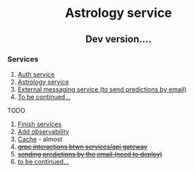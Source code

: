 <h1 align="center">Astrology service</a> 
<h2 align="center">Dev version....</h2>
<h3>Services</h3>
<ol>
  <li><a href="#">Auth service</a></li>
  <li><a href="#">Astrology service</a></li>
  <li><a href="#">External messaging service (to send predictions by email)</a></li>
  <li><a href="#">To be continued...</a></li>
</ol>
TODO
<ol>
  <li><a href="#">Finish services</a></li>
  <li><a href="#">Add observability</a></li>
  <li><a href="#">Cache</a> - almost</li>
  <li><a href="#"><s>grpc interactions btwn services/api gateway</s></a></li>
  <li><a href="#"><s>sending predictions by the email (need to deploy)</s></a></li>
  <li><a href="#">to be continued...</a></li>
</ol>


